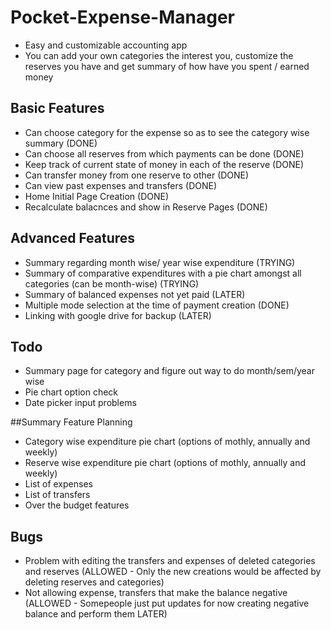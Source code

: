 # Pocket-Expense-Manager
- Easy and customizable accounting app
- You can add your own categories the interest you, customize the reserves you have and get summary of how have you spent / earned money 

## Basic Features
- Can choose category for the expense so as to see the category wise summary (DONE)
- Can choose all reserves from which payments can be done (DONE)
- Keep track of current state of money in each of the reserve (DONE)
- Can transfer money from one reserve to other (DONE)
- Can view past expenses and transfers (DONE)
- Home Initial Page Creation (DONE)
- Recalculate balacnces and show in Reserve Pages (DONE)

## Advanced Features
- Summary regarding month wise/ year wise expenditure (TRYING)
- Summary of comparative expenditures with a pie chart amongst all categories (can be month-wise) (TRYING)
- Summary of balanced expenses not yet paid (LATER)	
- Multiple mode selection at the time of payment creation (DONE)
- Linking with google drive for backup (LATER)

## Todo
- Summary page for category and figure out way to do month/sem/year wise
- Pie chart option check
- Date picker input problems

##Summary Feature Planning
- Category wise expenditure pie chart (options of mothly, annually and weekly)
- Reserve wise expenditure pie chart (options of mothly, annually and weekly)
- List of expenses 
- List of transfers
- Over the budget features

## Bugs
- Problem with editing the transfers and expenses of deleted categories and reserves (ALLOWED - Only the new creations would be affected by deleting reserves and categories)
- Not allowing expense, transfers that make the balance negative (ALLOWED - Somepeople just put updates for now creating negative balance and perform them LATER)